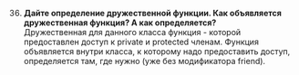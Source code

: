 036. **Дайте определение дружественной функции. Как объявляется дружественная функция? А как определяется?**    
Дружественная для данного класса функция - которой предоставлен доступ к private и protected членам. Функция объявляется внутри класса, к которому надо предоставить доступ, определяется там, где нужно (уже без модификатора friend).   

